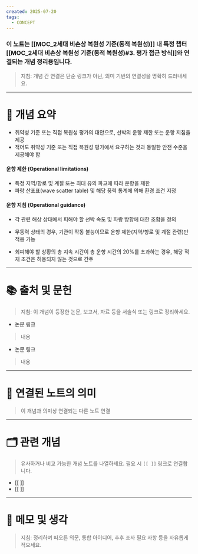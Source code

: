 ```yaml
---
created: 2025-07-20
tags:
  - CONCEPT
---
```

### 이 노트는 [[MOC_2세대 비손상 복원성 기준(동적 복원성)]] 내 특정 챕터[[MOC_2세대 비손상 복원성 기준(동적 복원성)#3. 평가 접근 방식]]와 연결되는 개념 정리용입니다.  
> 지침: 개념 간 연결은 단순 링크가 아닌, 의미 기반의 연결성을 명확히 드러내세요.  
---

# 🧩 개념 요약  
- 취약성 기준 또는 직접 복원성 평가의 대안으로, 선박의 운항 제한 또는 운항 지침을 제공
- 적어도 취약성 기준 또는 직접 복원성 평가에서 요구하는 것과 동일한 안전 수준을 제공해야 함

#### 운항 제한 (Operational limitations)
- 특정 지역/항로 및 계절 또는 최대 유의 파고에 따라 운항을 제한
- 파랑 산포표(wave scatter table) 및 해당 풍력 통계에 의해 환경 조건 지정


#### 운항 지침 (Operational guidance)
- 각 관련 해상 상태에서 피해야 할 선박 속도 및 파랑 방향에 대한 조합을 정의

- 무동력 상태의 경우, 기관이 작동 불능이므로 운항 제한(지역/항로 및 계절 관련)만 적용 가능

- 회피해야 할 상황의 총 지속 시간이 총 운항 시간의 20%를 초과하는 경우, 
  해당 적재 조건은 허용되지 않는 것으로 간주

---

# 📚 출처 및 문헌  
> 지침: 이 개념이 등장한 논문, 보고서, 자료 등을 서술식 또는 링크로 정리하세요.

- 논문 링크
> 내용
- 논문 링크
>  내용 

---

# 🔗 연결된 노트의 의미  
> 이 개념과 의미상 연결되는 다른 노트 연결

---

# 🗂 관련 개념  
> 유사하거나 비교 가능한 개념 노트를 나열하세요. 필요 시 `[[ ]]` 링크로 연결합니다.

- [[ ]]
- [[ ]]

---

# 💬 메모 및 생각  
> 지침: 정리하며 떠오른 의문, 통합 아이디어, 추후 조사 필요 사항 등을 자유롭게 적으세요.

